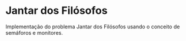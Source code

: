 # Jantar dos Filósofos

Implementação do problema Jantar dos Filósofos usando o conceito de semáforos e monitores.